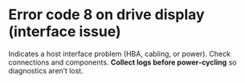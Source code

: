 # Error code 8 on drive display (interface issue)

Indicates a host interface problem (HBA, cabling, or power). Check connections and components. **Collect logs before power‑cycling** so diagnostics aren’t lost.
